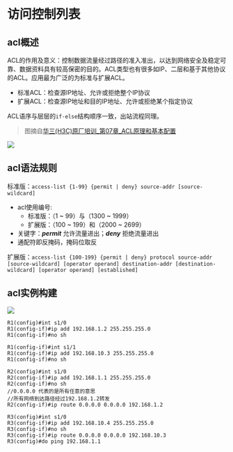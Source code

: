 # 访问控制列表

## acl概述

ACL的作用及意义：控制数据流量经过路径的准入准出，以达到网络安全及稳定可靠、数据资料具有较高保密的目的。ACL类型也有很多如IP、二层和基于其他协议的ACL。应用最为广泛的为标准与扩展ACL。

* 标准ACL：检查源IP地址、允许或拒绝整个IP协议
* 扩展ACL：检查源IP地址和目的IP地址、允许或拒绝某个指定协议

ACL语序与层层的`if-else`结构顺序一致，出站流程同理。

> 图摘自[华三(H3C)原厂培训_第07章_ACL原理和基本配置](https://wenku.baidu.com/view/cc6cfa5c02d276a201292e39.html)

![](https://i.postimg.cc/zGhKPvQr/10-21-55.png)

## acl语法规则

标准版：`access-list {1-99} {permit | deny} source-addr [source-wildcard]`

* acl使用编号:
  * 标准版：（1 ~ 99）与（1300 ~ 1999）
  * 扩展版：（100 ~ 199）和（2000 ~ 2699）
* 关键字：***permit*** 允许流量进出；***deny*** 拒绝流量进出
* 通配符即反掩码，掩码位取反

扩展版：`access-list {100-199} {permit | deny} protocol source-addr [source-wildcard] [operator operand] destination-addr [destination-wildcard] [operator operand] [established]`

## acl实例构建

![](https://i.postimg.cc/Qdjr4fmJ/5-01-47.png)

```
R1(config)#int s1/0 
R1(config-if)#ip add 192.168.1.2 255.255.255.0
R1(config-if)#no sh
                      
R1(config-if)#int s1/1
R1(config-if)#ip add 192.168.10.3 255.255.255.0
R1(config-if)#no sh
```

```
R2(config)#int s1/0
R2(config-if)#ip add 192.168.1.1 255.255.255.0
R2(config-if)#no sh
//0.0.0.0 代表的是所有任意的意思
//所有网络到达路径经过192.168.1.2转发
R2(config-if)#ip route 0.0.0.0 0.0.0.0 192.168.1.2 
```

```
R3(config)#int s1/0
R3(config-if)#ip add 192.168.10.4 255.255.255.0
R3(config-if)#no sh
R3(config-if)#ip route 0.0.0.0 0.0.0.0 192.168.10.3
R3(config)#do ping 192.168.1.1
```
